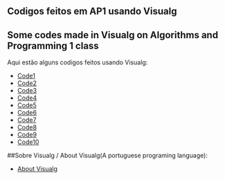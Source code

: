 ## Codigos feitos em AP1 usando Visualg 
## Some codes made in Visualg on Algorithms and Programming 1 class

Aqui estão alguns codigos feitos usando Visualg:

- [Code1](https://github.com/floro-neto/AP1/blob/main/Visualg1)
- [Code2](https://github.com/floro-neto/AP1/blob/main/Visualg2)
- [Code3](https://github.com/floro-neto/AP1/blob/main/Visualg3)
- [Code4](https://github.com/floro-neto/AP1/blob/main/Visualg4)
- [Code5](https://github.com/floro-neto/AP1/blob/main/Visualg5)
- [Code6](https://github.com/floro-neto/AP1/blob/main/Visualg6)
- [Code7](https://github.com/floro-neto/AP1/blob/main/Visualg7)
- [Code8](https://github.com/floro-neto/AP1/blob/main/Visualg8)
- [Code9](https://github.com/floro-neto/AP1/blob/main/Visualg9)
- [Code10](https://github.com/floro-neto/AP1/blob/main/Visualg10)

##Sobre Visualg / About Visualg(A portuguese programing language):

- [About Visualg](https://dicasdeprogramacao.com.br/download-visualg/)


